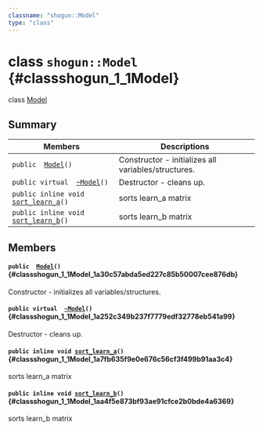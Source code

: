 ```yaml
---
classname: "shogun::Model"
type: "class"
---
```


# class `shogun::Model` {#classshogun_1_1Model}

class [Model](#classshogun_1_1Model)

## Summary

 Members                        | Descriptions
--------------------------------|---------------------------------------------
`public  `[`Model`](#classshogun_1_1Model_1a30c57abda5ed227c85b50007cee876db)`()` | Constructor - initializes all variables/structures.
`public virtual  `[`~Model`](#classshogun_1_1Model_1a252c349b237f7779edf32778eb541a99)`()` | Destructor - cleans up.
`public inline void `[`sort_learn_a`](#classshogun_1_1Model_1a7fb635f9e0e676c56cf3f499b91aa3c4)`()` | sorts learn_a matrix
`public inline void `[`sort_learn_b`](#classshogun_1_1Model_1aa4f5e873bf93ae91cfce2b0bde4a6369)`()` | sorts learn_b matrix

## Members

#### `public  `[`Model`](#classshogun_1_1Model_1a30c57abda5ed227c85b50007cee876db)`()` {#classshogun_1_1Model_1a30c57abda5ed227c85b50007cee876db}

Constructor - initializes all variables/structures.

#### `public virtual  `[`~Model`](#classshogun_1_1Model_1a252c349b237f7779edf32778eb541a99)`()` {#classshogun_1_1Model_1a252c349b237f7779edf32778eb541a99}

Destructor - cleans up.

#### `public inline void `[`sort_learn_a`](#classshogun_1_1Model_1a7fb635f9e0e676c56cf3f499b91aa3c4)`()` {#classshogun_1_1Model_1a7fb635f9e0e676c56cf3f499b91aa3c4}

sorts learn_a matrix

#### `public inline void `[`sort_learn_b`](#classshogun_1_1Model_1aa4f5e873bf93ae91cfce2b0bde4a6369)`()` {#classshogun_1_1Model_1aa4f5e873bf93ae91cfce2b0bde4a6369}

sorts learn_b matrix

